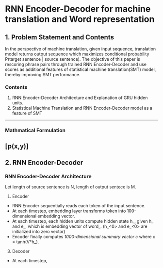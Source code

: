 # RNN Encoder-Decoder for machine translation and Word representation
## 1. Problem Statement and Contents
In the perspective of machine translation, given input sequence, translation model returns output sequence which maximizes conditional probability P(target sentence | source sentence).
The objective of this paper is rescoring phrase pairs through trained RNN Encoder-Decoder and use scores as additional features of statistical machine translation(SMT) model, thereby improving SMT performance.

### Contents
1. RNN Encoder-Decoder Architecture and Explanation of GRU hidden units.
2. Statistical Machine Translation and RNN Encoder-Decoder model as a feature of SMT
---
### Mathmatical Formulation
\[p(x,y)\]
---
## 2. RNN Encoder-Decoder
### RNN Encoder-Decoder Architecture
Let length of source sentence is N, length of output sentece is M.
1. Encoder
- RNN Encoder sequentially reads each token of the input sentence.
- At each timestep, embedding layer transforms token into 100-dimensional embedding vector.
- At each timestep, each hidden units compute hidden state h_<t>, given h_<t-1> and e_<t>, which is embedding vector of word_<t>. (h_<0> and e_<0> are initialized into zero vector)
- Encoder finally computes *1000-dimensional summary vector c* where c = tanh(V*h_<N>).
3. Decoder
- At each timestep,  


